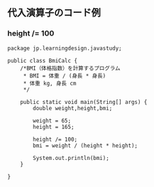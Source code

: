 ## 代入演算子のコード例

### height /= 100

    package jp.learningdesign.javastudy;
    
    public class BmiCalc {
    	/*BMI（体格指数）を計算するプログラム
    	 * BMI = 体重 / (身長 * 身長)
    	 * 体重 kg, 身長 cm
    	 */
    
    	public static void main(String[] args) {
    		double weight,height,bmi;
    		
    		weight = 65;
    		height = 165;
    		
    		height /= 100;
    		bmi = weight / (height * height);
    				
    		System.out.println(bmi);
    	}
    
    }
